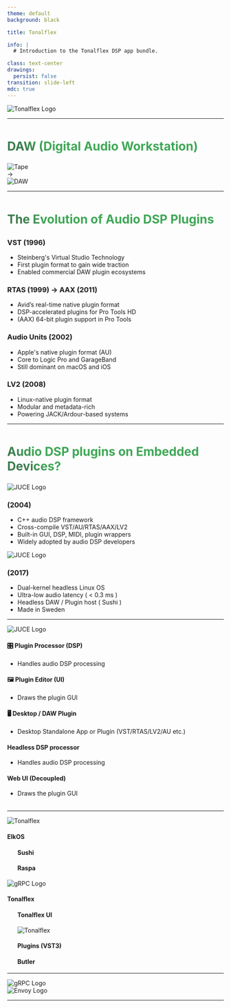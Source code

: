 ```yaml
---
theme: default
background: black

title: Tonalflex

info: |
  # Introduction to the Tonalflex DSP app bundle.

class: text-center
drawings:
  persist: false
transition: slide-left
mdc: true
---
```


<img src="/logo.svg" alt="Tonalflex Logo" style="max-width: 500px; margin: auto;" />

<div class="abs-br m-6 text-xl">
  <a href="https://github.com/tonalflex" target="_blank" class="slidev-icon-btn">
    <carbon:logo-github />
  </a>
</div>

---

<h1>DAW (Digital Audio Workstation)</h1>

<div class="grid grid-cols-[auto_min-content_auto] items-center gap-6 mt-16">

  <div class="h-[300px] overflow-hidden flex items-center justify-center">
    <img src="/tape.jpg" alt="Tape" class="rounded-xl h-full w-auto object-cover" />
  </div>

  <div class="text-center text-4xl text-green-500">
    →
  </div>

  <div class="h-[300px] overflow-hidden flex items-center justify-center">
    <img src="/daw.jpeg" alt="DAW" class="rounded-xl h-full w-auto object-cover" />
  </div>

</div>

<style>
h1 {
  background-image: linear-gradient(45deg, rgb(60, 122, 77) 10%, rgb(63, 167, 86) 20%);
  -webkit-background-clip: text;
  -moz-background-clip: text;
  -webkit-text-fill-color: transparent;
  -moz-text-fill-color: transparent;
}
</style>

---

# The Evolution of Audio DSP Plugins

<div class="grid grid-cols-2 gap-14 text-left text-lg mt-10">

<div v-click.animate-fade>
  <h3 class="text-xl font-bold mb-2">VST (1996)</h3>
  <ul class="text-md">
    <li>Steinberg's Virtual Studio Technology</li>
    <li>First plugin format to gain wide traction</li>
    <li>Enabled commercial DAW plugin ecosystems</li>
  </ul>
</div>

<div v-click>
  <h3 class="text-xl font-bold mb-2">RTAS (1999) → AAX (2011)</h3>
  <ul class="text-md">
    <li>Avid’s real-time native plugin format</li>
    <li>DSP-accelerated plugins for Pro Tools HD</li>
    <li>(AAX) 64-bit plugin support in Pro Tools</li>
  </ul>
</div>

<div v-click.animate-fade>
  <h3 class="text-xl font-bold mb-2">Audio Units (2002)</h3>
  <ul class="text-md">
    <li>Apple's native plugin format (AU)</li>
    <li>Core to Logic Pro and GarageBand</li>
    <li>Still dominant on macOS and iOS</li>
  </ul>
</div>

<div v-click>
  <h3 class="text-xl font-bold mb-2">LV2 (2008)</h3>
  <ul class="text-md">
    <li>Linux-native plugin format</li>
    <li>Modular and metadata-rich</li>
    <li>Powering JACK/Ardour-based systems</li>
  </ul>
</div>

</div>

<style>
h1 {
  background-image: linear-gradient(45deg, rgb(60, 122, 77) 10%, rgb(63, 167, 86) 20%);
  padding-top: 8px;
  padding-bottom: 4px;
  -webkit-background-clip: text;
  -moz-background-clip: text;
  -webkit-text-fill-color: transparent;
  -moz-text-fill-color: transparent;
}
</style>

---

# Audio DSP plugins on Embedded Devices?

<div class="grid grid-cols-1 md:grid-cols-2 gap-12 text-left text-lg mt-12">

<div v-click>
  <img src="/juce.png" alt="JUCE Logo" class="w-90 h-auto mb-12" />
  <h3 class="mb-2">(2004)</h3>
  <ul class="text-xl">
    <li>C++ audio DSP framework</li>
    <li>Cross-compile VST/AU/RTAS/AAX/LV2</li>
    <li>Built-in GUI, DSP, MIDI, plugin wrappers</li>
    <li>Widely adopted by audio DSP developers</li>
  </ul>
</div>

<div v-click>
  <img src="/elk.png" alt="JUCE Logo" class="h-28 mb-12" />
  <h3 class="mb-2">(2017)</h3>
  <ul class="text-xl">
    <li>Dual-kernel headless Linux OS</li>
    <li>Ultra-low audio latency ( < 0.3 ms )</li>
    <li>Headless DAW / Plugin host ( Sushi )</li>
    <li>Made in Sweden</li>
  </ul>
</div>

</div>

<style>
h1 {
  background-image: linear-gradient(45deg, rgb(60, 122, 77) 10%, rgb(63, 167, 86) 20%);
  padding-top: 8px;
  padding-bottom: 4px;
  -webkit-background-clip: text;
  -moz-background-clip: text;
  -webkit-text-fill-color: transparent;
  -moz-text-fill-color: transparent;
}
p {
  padding-top: 4px;
}
</style>

---

<img src="/juce.png" alt="JUCE Logo" class="w-50 h-auto mb-8" />

<div class="grid grid-cols-2 gap-6 mt-6">

  <!-- PluginProcessor Column -->
  <div v-click>
    <div class="rounded-2xl border border-orange-400 p-4 shadow-md">
      <h4 class="text-2xl font-bold text-white mb-4">🎛️ Plugin Processor (DSP)</h4>
      <ul class="list-disc list-inside text-white space-y-2">
        <li>Handles audio DSP processing</li>
      </ul>
    </div>
  </div>

  <!-- PluginEditor Column -->
  <div v-click>
    <div class="rounded-2xl border border-yellow-400 p-4 shadow-md">
      <h4 class="text-2xl font-bold text-white mb-4">🖼️ Plugin Editor (UI)</h4>
      <ul class="list-disc list-inside text-white space-y-2">
        <li>Draws the plugin GUI</li>
      </ul>
    </div>
  </div>

  <!-- Desktop/Standalone -->
  <div v-click class="col-span-2">
    <div class="rounded-2xl border border-green-400 p-4 shadow-md">
      <h4 class="text-2xl font-bold text-white mb-4">🖥️ Desktop / DAW Plugin</h4>
      <ul class="list-disc list-inside text-white space-y-2">
        <li>Desktop Standalone App or Plugin (VST/RTAS/LV2/AU etc.)</li>
      </ul>
    </div>
  </div>

   <!-- Headless DSP processor -->
  <div v-click>
    <div class="rounded-2xl border border-pink-400 p-4 shadow-md">
      <h4 class="text-2xl font-bold text-white mb-4">Headless DSP processor</h4>
      <ul class="list-disc list-inside text-white space-y-2">
        <li>Handles audio DSP processing</li>
      </ul>
    </div>
  </div>

  <!-- PluginEditor Column -->
  <div v-click>
    <div class="rounded-2xl border border-blue-400 p-4 shadow-md">
      <h4 class="text-2xl font-bold text-white mb-4">Web UI (Decoupled)</h4>
      <ul class="list-disc list-inside text-white space-y-2">
        <li>Draws the plugin GUI</li>
      </ul>
    </div>
  </div>

<img
  v-click
  class="absolute -bottom-9 -left-7 w-80 opacity-50"
  src="https://sli.dev/assets/arrow-bottom-left.svg"
  alt=""
/>

</div>

---

<!-- Logo -->
<img src="/logo.svg" alt="Tonalflex" class="w-80 mx-auto" />

<!-- Wrapper for columns and center box -->
<div v-click class="relative flex justify-center items-start gap-6 mt-6">

  <!-- Left Column -->
  <div class="w-1/2">
    <div class="rounded-2xl border border-white-400 p-4 shadow-md">
      <h4 class="text-2xl font-bold text-white text-center mb-4">ElkOS</h4>
      <ul class="list-disc list-inside text-white space-y-4">
        <div class="rounded-2xl border border-yellow-400 p-2 shadow-md">
          <h4 class="text-center">Sushi</h4>
        </div>
        <div class="rounded-2xl border border-red-400 p-2 shadow-md">
          <h4 class="text-center">Raspa</h4>
        </div>
      </ul>
    </div>
  </div>

  <!-- Center Box (gRPC) -->
  <div class="pt-28 w-25 h-25 flex items-center justify-center">
    <img src="/grpc.png" alt="gRPC Logo" class="w-70 h-auto" />
  </div>

  <!-- Right Column -->
  <div class="w-1/2">
    <div class="rounded-2xl border border-white-400 p-4 shadow-md">
      <h4 class="text-2xl font-bold text-white text-center mb-4">Tonalflex</h4>
      <ul class="list-disc list-inside text-white space-y-4">
        <div class="rounded-2xl border border-blue-400 p-2 shadow-md">
          <h4 class="text-center">Tonalflex UI</h4>
        </div>
        <div class="rounded-2xl border border-purple-400 p-1 shadow-md">
          <img src="/envoy.png" alt="Tonalflex" class="w-26 mx-auto brightness-180" />
        </div>
        <div class="rounded-2xl border border-grey-400 p-2 shadow-md">
          <h4 class="text-center">Plugins (VST3)</h4>
        </div>
        <div class="rounded-2xl border border-green-400 p-2 shadow-md">
          <h4 class="text-center">Butler</h4>
        </div>
      </ul>
    </div>
  </div>
</div>

---

<div class="grid grid-cols-2">

  <div class="flex justify-center items-center">
    <img src="/grpc.png" alt="gRPC Logo" class="w-50 h-auto mb-8" />
  </div>

  <div class="flex justify-center items-center">
    <img src="/envoy.png" alt="Envoy Logo" class="w-50 h-auto mb-8" />
  </div>

</div>

---
